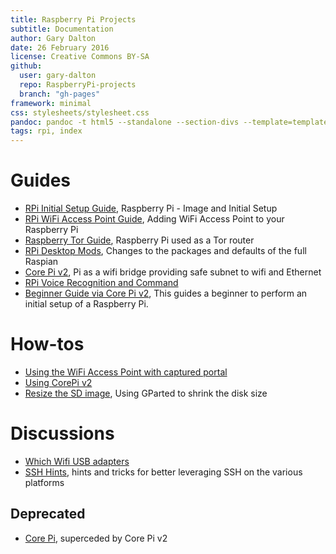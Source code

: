 ```yaml
---
title: Raspberry Pi Projects
subtitle: Documentation
author: Gary Dalton
date: 26 February 2016
license: Creative Commons BY-SA
github:
  user: gary-dalton
  repo: RaspberryPi-projects
  branch: "gh-pages"
framework: minimal
css: stylesheets/stylesheet.css
pandoc: pandoc -t html5 --standalone --section-divs --template=template_github.html index.md -o index.html
tags: rpi, index
---
```


# Guides

- [RPi Initial Setup Guide](rpi_initial_setup.html), Raspberry Pi - Image and Initial Setup
- [RPi WiFi Access Point Guide](rpi_wifi_ap.html), Adding WiFi Access Point to your Raspberry Pi
- [Raspberry Tor Guide](rpi_tor.html), Raspberry Pi used as a Tor router
- [RPi Desktop Mods](rpi_gui_changes.html), Changes to the packages and defaults of the full Raspian
- [Core Pi v2](core_pi_v2.html), Pi as a wifi bridge providing safe subnet to wifi and Ethernet
- [RPi Voice Recognition and Command](rpi_vr_command.html)
- [Beginner Guide via Core Pi v2](beginner_guide_via_core_pi_v2.html), This guides a beginner to perform an initial setup of a Raspberry Pi.

# How-tos

- [Using the WiFi Access Point with captured portal](rpi_captured_portal.html)
- [Using CorePi v2](using_core_pi_v2.html)
- [Resize the SD image](resize_sd_image.html), Using GParted to shrink the disk size

# Discussions

- [Which Wifi USB adapters](rpi_which_wifi_usb.html)
- [SSH Hints](ssh_hints.html), hints and tricks for better leveraging SSH on the various platforms

## Deprecated

- [Core Pi](core_pi.html), superceded by Core Pi v2

